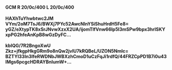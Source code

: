 #### GCM R 20/0c/400 L 20/0c/400
**HAXhTuYhwbtwc2JM**<br/>**VYm/2oM7TsJ6/BWXj7PYc52AwcNlnYSiShuHrdH5Fe8=**<br/>**yGZ/eXtypTK8xSrJNvwXzxX2UA/ijomTlfVnw66lp5I3mSPw9bpx3hrlSKYxpPG2hfeAnKpB8wGzDyFC...**<br/><br/>
**kbIQG/7R2BngoXwU**<br/>**Zkz+jfkgpHkgGRm9o8nQw2jvlU7kRQBeL/UZON5Nmlc=**<br/>**BZTYl33ln3lfeRWDNbJWBXzhCmoD1uCzFqJi1rdfQ/44FRZCpPD1B7i0u43IMgs6pcgcHDRAYBnIumW+...**